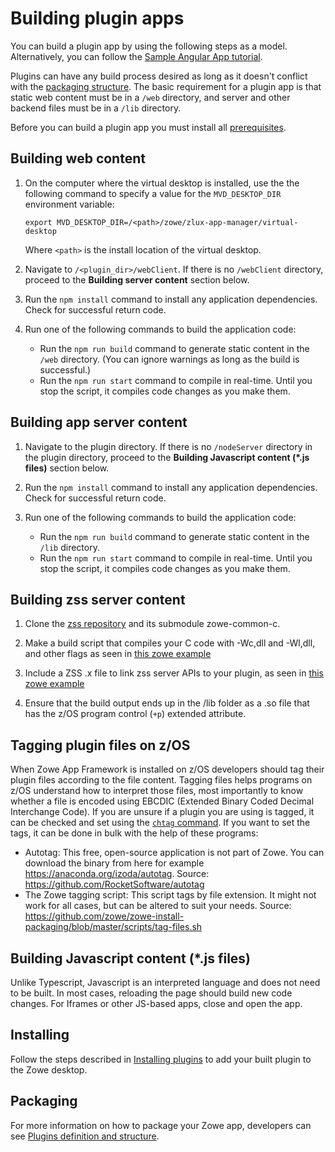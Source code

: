 # Building plugin apps
You can build a plugin app by using the following steps as a model. Alternatively, you can follow the [Sample Angular App tutorial](https://github.com/zowe/sample-angular-app/blob/lab/step-1-hello-world/README.md).

Plugins can have any build process desired as long as it doesn't conflict with the [packaging structure](https://github.com/zowe/zlux/wiki/ZLUX-App-filesystem-structure).
The basic requirement for a plugin app is that static web content must be in a `/web` directory, and server and other backend files must be in a `/lib` directory.

Before you can build a plugin app you must install all [prerequisites](https://github.com/zowe/zlux-app-server#0-install-prerequisites).

## Building web content
1. On the computer where the virtual desktop is installed, use the the following command to specify a value for the `MVD_DESKTOP_DIR` environment variable:
    ```
    export MVD_DESKTOP_DIR=/<path>/zowe/zlux-app-manager/virtual-desktop
    ```

    Where `<path>` is the install location of the virtual desktop.

2. Navigate to `/<plugin_dir>/webClient`.  If there is no `/webClient` directory, proceed to the **Building server content** section below.

3. Run the `npm install` command to install any application dependencies. Check for successful return code.

4. Run one of the following commands to build the application code:

    - Run the `npm run build` command to generate static content in the `/web` directory. (You can ignore warnings as long as the build is successful.)
    - Run the `npm run start` command to compile in real-time. Until you stop the script, it compiles code changes as you make them.

## Building app server content
1. Navigate to the plugin directory. If there is no `/nodeServer` directory in the plugin directory, proceed to the **Building Javascript content (*.js files)** section below.

2. Run the `npm install` command to install any application dependencies. Check for successful return code.

4. Run one of the following commands to build the application code:

    - Run the `npm run build` command to generate static content in the `/lib` directory.
    - Run the `npm run start` command to compile in real-time. Until you stop the script, it compiles code changes as you make them.
    
## Building zss server content
1. Clone the [zss repository](https://github.com/zowe/zss) and its submodule zowe-common-c.

2. Make a build script that compiles your C code with -Wc,dll and -Wl,dll, and other flags as seen in [this zowe example](https://github.com/zowe/explorer-ip/blob/master/dataService/build/build.sh)

3. Include a ZSS .x file to link zss server APIs to your plugin, as seen in [this zowe example](https://github.com/zowe/explorer-ip/blob/master/dataService/build/pluginAPI.x)

4. Ensure that the build output ends up in the /lib folder as a .so file that has the z/OS program control (`+p`) extended attribute.

## Tagging plugin files on z/OS
When Zowe App Framework is installed on z/OS developers should tag their plugin files according to the file content. Tagging files helps programs on z/OS understand how to interpret those files, most importantly to know whether a file is encoded using EBCDIC (Extended Binary Coded Decimal Interchange Code). If you are unsure if a plugin you are using is tagged, it can be checked and set using the [`chtag` command](https://www.ibm.com/support/knowledgecenter/SSLTBW_2.2.0/com.ibm.zos.v2r2.bpxa500/chtag.htm). If you want to set the tags, it can be done in bulk with the help of these programs:

- Autotag: This free, open-source application is not part of Zowe. You can download the binary from here for example https://anaconda.org/izoda/autotag. Source: https://github.com/RocketSoftware/autotag
- The Zowe tagging script: This script tags by file extension. It might not work for all cases, but can be altered to suit your needs. Source: https://github.com/zowe/zowe-install-packaging/blob/master/scripts/tag-files.sh

## Building Javascript content (*.js files)
Unlike Typescript, Javascript is an interpreted language and does not need to be built. In most cases, reloading the page should build new code changes. For Iframes or other JS-based apps, close and open the app.

## Installing
Follow the steps described in [Installing plugins](mvd-installplugins.md) to add your built plugin to the Zowe desktop.

## Packaging
For more information on how to package your Zowe app, developers can see [Plugins definition and structure](mvd-plugindefandstruct.md).

